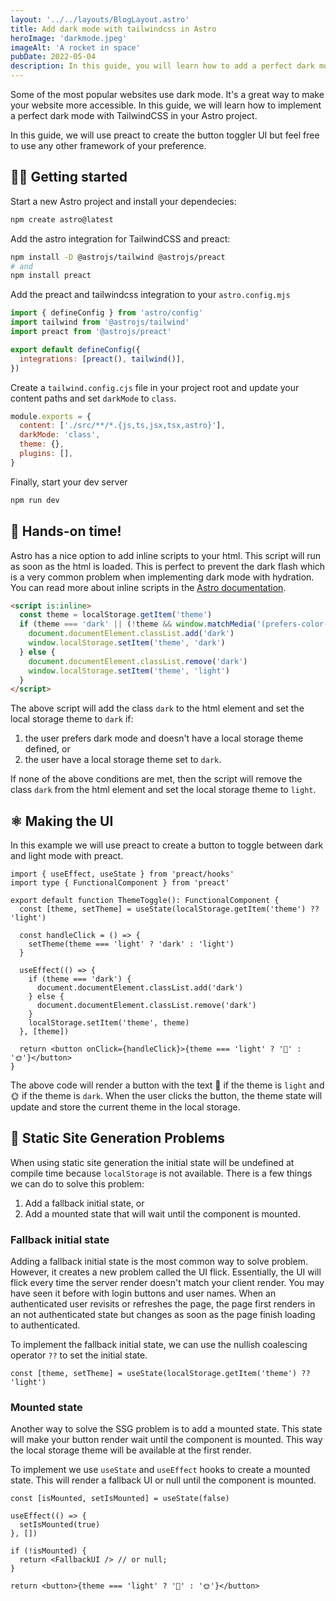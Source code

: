 ```yaml
---
layout: '../../layouts/BlogLayout.astro'
title: Add dark mode with tailwindcss in Astro
heroImage: 'darkmode.jpeg'
imageAlt: 'A rocket in space'
pubDate: 2022-05-04
description: In this guide, you will learn how to add a perfect dark mode to your Astro project 🚀 using TailwindCSS.
---
```


Some of the most popular websites use dark mode. It's a great way to make your
website more accessible. In this guide, we will learn how to implement a perfect
dark mode with TailwindCSS in your Astro project.

In this guide, we will use preact to create the button toggler UI but feel free
to use any other framework of your preference.

## 🧑‍💻 Getting started

Start a new Astro project and install your dependecies:

```bash
npm create astro@latest
```

Add the astro integration for TailwindCSS and preact:

```bash
npm install -D @astrojs/tailwind @astrojs/preact
# and
npm install preact
```

Add the preact and tailwindcss integration to your `astro.config.mjs`

```js
import { defineConfig } from 'astro/config'
import tailwind from '@astrojs/tailwind'
import preact from '@astrojs/preact'

export default defineConfig({
  integrations: [preact(), tailwind()],
})
```

Create a `tailwind.config.cjs` file in your project root and update your content
paths and set `darkMode` to `class`.

```js
module.exports = {
  content: ['./src/**/*.{js,ts,jsx,tsx,astro}'],
  darkMode: 'class',
  theme: {},
  plugins: [],
}
```

Finally, start your dev server

```bash
npm run dev
```

## 🚀 Hands-on time!

Astro has a nice option to add inline scripts to your html. This script will run
as soon as the html is loaded. This is perfect to prevent the dark flash which
is a very common problem when implementing dark mode with hydration. You can
read more about inline scripts in the
[Astro documentation](https://docs.astro.build/en/reference/directives-reference/#isinline).

```html
<script is:inline>
  const theme = localStorage.getItem('theme')
  if (theme === 'dark' || (!theme && window.matchMedia('(prefers-color-scheme: dark)').matches)) {
    document.documentElement.classList.add('dark')
    window.localStorage.setItem('theme', 'dark')
  } else {
    document.documentElement.classList.remove('dark')
    window.localStorage.setItem('theme', 'light')
  }
</script>
```

The above script will add the class `dark` to the html element and set the local
storage theme to `dark` if:

1. the user prefers dark mode and doesn't have a local storage theme defined, or
2. the user have a local storage theme set to `dark`.

If none of the above conditions are met, then the script will remove the class
`dark` from the html element and set the local storage theme to `light`.

## ⚛️ Making the UI

In this example we will use preact to create a button to toggle between dark and
light mode with preact.

```tsx
import { useEffect, useState } from 'preact/hooks'
import type { FunctionalComponent } from 'preact'

export default function ThemeToggle(): FunctionalComponent {
  const [theme, setTheme] = useState(localStorage.getItem('theme') ?? 'light')

  const handleClick = () => {
    setTheme(theme === 'light' ? 'dark' : 'light')
  }

  useEffect(() => {
    if (theme === 'dark') {
      document.documentElement.classList.add('dark')
    } else {
      document.documentElement.classList.remove('dark')
    }
    localStorage.setItem('theme', theme)
  }, [theme])

  return <button onClick={handleClick}>{theme === 'light' ? '🌙' : '🌞'}</button>
}
```

The above code will render a button with the text 🌙 if the theme is `light` and
🌞 if the theme is `dark`. When the user clicks the button, the theme state will
update and store the current theme in the local storage.

## 🚫 Static Site Generation Problems

When using static site generation the initial state will be undefined at compile
time because `localStorage` is not available. There is a few things we can do to
solve this problem:

1. Add a fallback initial state, or
2. Add a mounted state that will wait until the component is mounted.

### Fallback initial state

Adding a fallback initial state is the most common way to solve problem.
However, it creates a new problem called the UI flick. Essentially, the UI will
flick every time the server render doesn't match your client render. You may
have seen it before with login buttons and user names. When an authenticated
user revisits or refreshes the page, the page first renders in an not
authenticated state but changes as soon as the page finish loading to
authenticated.

To implement the fallback initial state, we can use the nullish coalescing
operator `??` to set the initial state.

```tsx
const [theme, setTheme] = useState(localStorage.getItem('theme') ?? 'light')
```

### Mounted state

Another way to solve the SSG problem is to add a mounted state. This state will
make your button render wait until the component is mounted. This way the local
storage theme will be available at the first render.

To implement we use `useState` and `useEffect` hooks to create a mounted state.
This will render a fallback UI or null until the component is mounted.

```tsx
const [isMounted, setIsMounted] = useState(false)

useEffect(() => {
  setIsMounted(true)
}, [])

if (!isMounted) {
  return <FallbackUI /> // or null;
}

return <button>{theme === 'light' ? '🌙' : '🌞'}</button>
```
